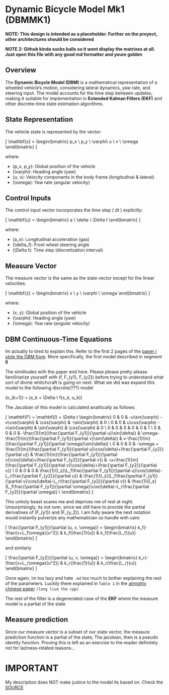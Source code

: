 # Dynamic Bicycle Model Mk1 (DBMMK1)

**NOTE: This design is intended as a placeholder. Further on the proyect, other architectures should be considered**

**NOTE 2: Github kinda sucks balls so it wont display the matrixes at all. Just open this file with any good md formatter and youre golden**

## Overview
The **Dynamic Bicycle Model (DBM)** is a mathematical representation of a wheeled vehicle’s motion, considering lateral dynamics, yaw rate, and steering input. The model accounts for the time step between updates, making it suitable for implementation in **Extended Kalman Filters (EKF)** and other discrete-time state estimation algorithms.

## State Representation
The vehicle state is represented by the vector:

\[
\mathbf{x} =
\begin{bmatrix}
p_x \\ p_y \\ \varphi\\ u \\ v \\ \omega
\end{bmatrix}
\]

where:
- \(p_x, p_y\): Global position of the vehicle
- \(\varphi\): Heading angle (yaw)
- \(u, v\): Velocity components in the body frame (longitudinal & lateral)
- \(\omega\): Yaw rate (angular velocity)

## Control Inputs
The control input vector incorporates the time step \( dt \) explicitly:

\[
\mathbf{u} =
\begin{bmatrix}
a \\ \delta \\ \Delta t
\end{bmatrix}
\]

where:
- \(a_x\): Longitudinal acceleration (gas)
- \(\delta_f\): Front wheel steering angle
- \(\Delta t\): Time step (discretization interval)

## Measure Vector 
The measure vector is the same as the state vector except for the linear velocities. 

\[
\mathbf{z} =
\begin{bmatrix}
x \\ y \\ \varphi \\ \omega
\end{bmatrix}
\]

where:
- \(x, y\): Global position of the vehicle
- \(\varphi\): Heading angle (yaw)
- \(\omega\): Yaw rate (angular velocity)


## DBM Continuous-Time Equations
Im actually to tired to explain this. Refer to the first 2 pages of the [paper i *stole* the DBM from](https://arxiv.org/abs/2011.09612). More specifically, the first model described in segment **II** 

The similitudes with the paper end here. Please please pretty please familiriarize yourself with \(f, F_{y1}, F_{y2}\) before trying to understand what sort of divine whitchcraft is going on next.
What we did was expand this model to the following discrete(???) model

\(x_{k+1}\) = \(x_k + \Delta t f(x_k, u_k)\)

The Jacobian of this model is calculated analitically as follows:

\[
\mathbf{F} = \mathbf{I} + \Delta t
\begin{bmatrix}
0 & 0 & -u\sin(\varphi) -v\cos(\varphi) & \cos(\varphi) & -\sin(\varphi) & 0 \\
0 & 0 & u\cos(\varphi) -v\sin(\varphi) & \sin(\varphi) & \cos(\varphi) & 0 \\
0 & 0 & 0 & 0 & 0 & 1 \\
0 & 0 & 0 & -\frac{1}{m}(\frac{\partial F_{y1}}{\partial u}\sin(\delta)) &
\omega-\frac{1}{m}(\frac{\partial F_{y1}}{\partial v}\sin(\delta)) &
v-\frac{1}{m}(\frac{\partial F_{y1}}{\partial \omega}\sin(\delta)) \\
0 & 0 & 0 & -\omega + \frac{1}{m}(\frac{\partial F_{y1}}{\partial u}\cos(\delta)+\frac{\partial F_{y2}}{\partial u}) &
\frac{1}{m}(\frac{\partial F_{y1}}{\partial v}\cos(\delta)+\frac{\partial F_{y2}}{\partial v}) &
-u+\frac{1}{m}(\frac{\partial F_{y1}}{\partial v}\cos(\delta)+\frac{\partial F_{y2}}{\partial v}) \\
0 & 0 & 0 & \frac{1}{I_z}(L_f\frac{\partial F_{y1}}{\partial u}\cos(\delta)-L_r\frac{\partial F_{y2}}{\partial u}) &
\frac{1}{I_z}(L_f\frac{\partial F_{y1}}{\partial v}\cos(\delta)-L_r\frac{\partial F_{y2}}{\partial v}) &
\frac{1}{I_z}(L_f\frac{\partial F_{y1}}{\partial \omega}\cos(\delta)-L_r\frac{\partial F_{y2}}{\partial \omega}) \\
\end{bmatrix}
\]

This unholy beast scares me and deprives me of rest at night. Unsurprisingly, its not over, since we still have to provide the partial derivatives of \(F_{y1}\) and \(F_{y_2}\). I am fully aware the next notation would instantly pulverize any mathematician so handle with care:

\[
\frac{\partial F_{y1}}{\partial (u, v, \omega)} =
\begin{bmatrix}
k_f(-\frac{v+L_f\omega}{u^2}) & k_f(\frac{1}{u}) & k_f(\frac{L_f}{u})
\end{bmatrix}
\]

and similarly

\[
\frac{\partial F_{y2}}{\partial (u, v, \omega)} =
\begin{bmatrix}
k_r(-\frac{v+L_r\omega}{u^2}) & k_r(\frac{1}{u}) & k_r(\frac{L_r}{u})
\end{bmatrix}
\]

Once again, im too lazy and hate `.md` too much to bother explaining the rest of the parameters. Luckily there explained in `Table 1` in the [almighty chinese paper](https://arxiv.org/abs/2011.09612) `(long live the cpp)`

The rest of the filter is a degenerated case of the **EKF** where the measure model is a partial of the state

## Measure prediction
Since our measure vector is a subset of our state vector, the measure prediction function is a partial of the state;
The jacobian, then is a pseudo identity function. Proving this is left as an exercise to the reader definitely not for laziness-related reasons... 

# IMPORTANT
My description does NOT make justice to the model its based on. Check the [SOURCE](https://arxiv.org/abs/2011.09612)
